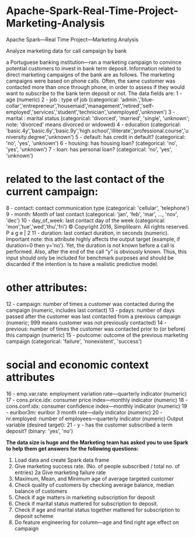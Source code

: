 # Apache-Spark-Real-Time-Project-Marketing-Analysis
Apache Spark—Real Time Project—Marketing Analysis

Analyze marketing data for call campaign by bank

a Portuguese banking institution—ran a marketing campaign to convince potential customers to invest in bank term deposit.
Information related to direct marketing campaigns of the bank are as follows.
The marketing campaigns were based on phone calls. Often, the same customer was contacted more than once through phone, in order to assess if they would want to subscribe to the bank term deposit or not. The data fields are:
1 - age (numeric)
2 - job : type of job (categorical: 'admin.','blue-collar','entrepreneur','housemaid','management','retired','self-employed','services','student','technician','unemployed','unknown')
3 - marital : marital status (categorical: 'divorced', 'married', 'single', 'unknown'; note: 'divorced' means divorced or widowed)
4 - education (categorical: 'basic.4y','basic.6y','basic.9y','high.school','illiterate','professional.course','university.degree','unknown')
5 - default: has credit in default? (categorical: 'no', 'yes', 'unknown')
6 - housing: has housing loan? (categorical: 'no', 'yes', 'unknown')
7 - loan: has personal loan? (categorical: 'no', 'yes', 'unknown')
# related to the last contact of the current campaign:
8 - contact: contact communication type (categorical: 'cellular', 'telephone')
9 - month: Month of last contact (categorical: 'jan', 'feb', 'mar', ..., 'nov', 'dec')
10 - day_of_week: last contact day of the week (categorical: 'mon','tue','wed','thu','fri')
© Copyright 2016, Simplilearn. All rights reserved. P a g e | 2
11 - duration: last contact duration, in seconds (numeric). Important note: this attribute highly affects the output target (example, if duration=0 then y='no'). Yet, the duration is not known before a call is performed. Also, after the end of the call “y” is obviously known. Thus, this input should only be included for benchmark purposes and should be discarded if the intention is to have a realistic predictive model.
# other attributes:
12 - campaign: number of times a customer was contacted during the campaign (numeric, includes last contact)
13 - pdays: number of days passed after the customer was last contacted from a previous campaign (numeric; 999 means customer was not previously contacted)
14 - previous: number of times the customer was contacted prior to (or before) this campaign (numeric)
15 - poutcome: outcome of the previous marketing campaign (categorical: 'failure', 'nonexistent', 'success')
# social and economic context attributes
16 - emp.var.rate: employment variation rate―quarterly indicator (numeric)
17 - cons.price.idx: consumer price index―monthly indicator (numeric)
18 - cons.conf.idx: consumer confidence index―monthly indicator (numeric)
19 - euribor3m: euribor 3 month rate―daily indicator (numeric)
20 - nr.employed: number of employees―quarterly indicator (numeric)
Output variable (desired target):
21 - y - has the customer subscribed a term deposit? (binary: 'yes', 'no')


**The data size is huge and the Marketing team has asked you to use Spark to help them get answers for the following questions:** 

1. Load data and create Spark data frame
2. Give marketing success rate. (No. of people subscribed / total no. of entries)
2a Give marketing failure rate
3. Maximum, Mean, and Minimum age of average targeted customer
4. Check quality of customers by checking average balance, median balance of customers
5. Check if age matters in marketing subscription for deposit
6. Check if marital status mattered for subscription to deposit.
7. Check if age and marital status together mattered for subscription to deposit scheme
8. Do feature engineering for column—age and find right age effect on campaign
